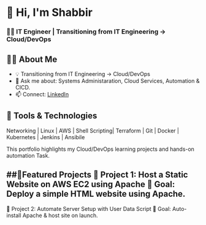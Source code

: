  # 👋 Hi, I'm Shabbir
 ### 🧑‍💻 IT Engineer | Transitioning from IT Engineering → Cloud/DevOps

## 🧑‍💻 About Me
- 💡 Transitioning from IT Engineering → Cloud/DevOps
- 💬 Ask me about: Systems Administaration, Cloud Services, Automation & CICD.
- 📫 Connect: [LinkedIn](https://linkedin.com/in/yourprofile)

  
## 🔧 Tools & Technologies
Networking | Linux | AWS | Shell Scripting| Terraform | Git | Docker | Kubernetes | Jenkins | Ansibile

This portfolio highlights my Cloud/DevOps learning projects and hands-on automation Task.

##📂Featured Projects
🔵 Project 1:  Host a Static Website on AWS EC2 using Apache
🎯 Goal: Deploy a simple HTML website using Apache.
----------------------------------------------------------------------------------------------------------------------------------------------------------------
🔵 Project 2: Automate Server Setup with User Data Script
🎯 Goal: Auto-install Apache & host site on launch.
